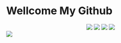 # Wellcome My Github

<div align="center">
	<img src="https://img.shields.io/badge/Java-007396?style=flat&logo=Java&logoColor=white" />
	<img src="https://img.shields.io/badge/HTML5-E34F26?style=flat&logo=HTML5&logoColor=white" />
	<img src="https://img.shields.io/badge/CSS3-1572B6?style=flat&logo=CSS&logoColor=white" />
  	<img src="https://img.shields.io/badge/JavaScript-#F7DF1E?style=flat&logo=JavaScript&logoColor=white" />
</div>

<div>
<img src="https://github-readme-stats.vercel.app/api/top-langs/?username=kwan97&layout=compact"><br><br>
</div>
